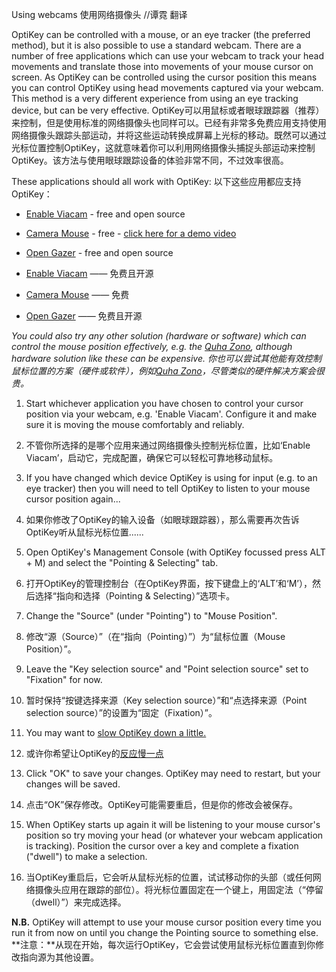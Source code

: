 Using webcams
使用网络摄像头    //谭霓  翻译

OptiKey can be controlled with a mouse, or an eye tracker (the preferred method), but it is also possible to use a standard webcam. There are a number of free applications which can use your webcam to track your head movements and translate those into movements of your mouse cursor on screen. As OptiKey can be controlled using the cursor position this means you can control OptiKey using head movements captured via your webcam. This method is a very different experience from using an eye tracking device, but can be very effective.
OptiKey可以用鼠标或者眼球跟踪器（推荐）来控制，但是使用标准的网络摄像头也同样可以。已经有非常多免费应用支持使用网络摄像头跟踪头部运动，并将这些运动转换成屏幕上光标的移动。既然可以通过光标位置控制OptiKey，这就意味着你可以利用网络摄像头捕捉头部运动来控制OptiKey。该方法与使用眼球跟踪设备的体验非常不同，不过效率很高。

These applications should all work with OptiKey:
以下这些应用都应支持OptiKey：
* [Enable Viacam](http://eviacam.sourceforge.net/index.php) - free and open source
* [Camera Mouse](http://www.cameramouse.org/) - free - [click here for a demo video](https://www.youtube.com/watch?v=BqHeZAkjTJs)
* [Open Gazer](http://www.inference.phy.cam.ac.uk/opengazer/) - free and open source

* [Enable Viacam](http://eviacam.sourceforge.net/index.php) —— 免费且开源
* [Camera Mouse](http://www.cameramouse.org/) —— 免费
* [Open Gazer](http://www.inference.phy.cam.ac.uk/opengazer/) —— 免费且开源

*You could also try any other solution (hardware or software) which can control the mouse position effectively, e.g. the [Quha Zono](http://www.quha.com/products-2/zono/), although hardware solution like these can be expensive.*
*你也可以尝试其他能有效控制鼠标位置的方案（硬件或软件），例如[Quha Zono](http://www.quha.com/products-2/zono/)，尽管类似的硬件解决方案会很贵。*

1. Start whichever application you have chosen to control your cursor position via your webcam, e.g. 'Enable Viacam'. Configure it and make sure it is moving the mouse comfortably and reliably.
1. 不管你所选择的是哪个应用来通过网络摄像头控制光标位置，比如‘Enable Viacam’，启动它，完成配置，确保它可以轻松可靠地移动鼠标。

2. If you have changed which device OptiKey is using for input (e.g. to an eye tracker) then you will need to tell OptiKey to listen to your mouse cursor position again...
2. 如果你修改了OptiKey的输入设备（如眼球跟踪器），那么需要再次告诉OptiKey听从鼠标光标位置......

3. Open OptiKey's Management Console (with OptiKey focussed press ALT + M) and select the "Pointing & Selecting" tab.
3. 打开OptiKey的管理控制台（在OptiKey界面，按下键盘上的‘ALT’和‘M’），然后选择“指向和选择（Pointing & Selecting）”选项卡。

4. Change the "Source" (under "Pointing") to "Mouse Position".
4. 修改“源（Source）”（在“指向（Pointing）”）为“鼠标位置（Mouse Position）”。

5. Leave the "Key selection source" and "Point selection source" set to "Fixation" for now.
5. 暂时保持“按键选择来源（Key selection source）”和“点选择来源（Point selection source）”的设置为“固定（Fixation）”。

6. You may want to [slow OptiKey down a little.](https://github.com/JuliusSweetland/OptiKey/wiki/Speed-up-&-slow-down)
6. 或许你希望让OptiKey的[反应慢一点](https://github.com/JuliusSweetland/OptiKey/wiki/Speed-up-&-slow-down)

7. Click "OK" to save your changes. OptiKey may need to restart, but your changes will be saved.
7. 点击“OK”保存修改。OptiKey可能需要重启，但是你的修改会被保存。

8. When OptiKey starts up again it will be listening to your mouse cursor's position so try moving your head (or whatever your webcam application is tracking). Position the cursor over a key and complete a fixation ("dwell") to make a selection.
8. 当OptiKey重启后，它会听从鼠标光标的位置，试试移动你的头部（或任何网络摄像头应用在跟踪的部位）。将光标位置固定在一个键上，用固定法（“停留（dwell）”）来完成选择。

**N.B.** OptiKey will attempt to use your mouse cursor position every time you run it from now on until you change the Pointing source to something else.
**注意：**从现在开始，每次运行OptiKey，它会尝试使用鼠标光标位置直到你修改指向源为其他设置。

